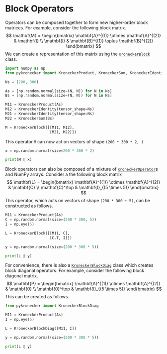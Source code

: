 # Block Operators

Operators can be composed together to form new higher-order block matrices. For example, consider the following block matrix. 
$$
\mathbf{M} = 
\begin{bmatrix}
\mathbf{A}^{(1)} \otimes \mathbf{A}^{(2)} & \mathbf{I} \\
\mathbf{I} & \mathbf{B}^{(1)} \oplus \mathbf{B}^{(2)}
\end{bmatrix}
$$
We can create a representation of this matrix using the [`KroneckerBlock`](../../api/kroneckerblock) class.

```python
import numpy as np
from pykronecker import KroneckerProduct, KroneckerSum, KroneckerIdentity, KroneckerBlock

Ns = (200, 300)

As = [np.random.normal(size=(N, N)) for N in Ns]
Bs = [np.random.normal(size=(N, N)) for N in Ns]

M11 = KroneckerProduct(As)
M12 = KroneckerIdentity(tensor_shape=Ns)
M21 = KroneckerIdentity(tensor_shape=Ns)
M22 = KroneckerSum(Bs)

M = KroneckerBlock([[M11, M12],
                    [M21, M22]])
```

This operator `M` can now act on vectors of shape `(200 * 300 * 2, )`

```python
x = np.random.normal(size=200 * 300 * 2)

print(M @ x)
```

Block operators can also be composed of a mixture of [`KroneckerOperator`](../../api/kroneckeroperator)s and NumPy arrays. Consider a the following block matrix
$$
\mathbf{L} = 
\begin{bmatrix}
\mathbf{A}^{(1)} \otimes \mathbf{A}^{(2)} & \mathbf{C} \\
\mathbf{C}^\top & \mathbf{I}_{(5 \times 5)}
\end{bmatrix}
$$
This operator, which acts on vectors of shape `(200 * 300 + 5)`, can be constructed as follows. 

```python
M11 = KroneckerProduct(As)
C = np.random.normal(size=(200 * 300, 5))
I = np.eye(5)

L = KroneckerBlock([[M11, C], 
                    [C.T, I]])

y = np.random.normal(size=(200 * 300 * 5))

print(L @ y)
```

For convenience, there is also a [`KroneckerBlockDiag`](../../api/kroneckerblockdiag) class which creates block diagonal operators. For example, consider the following block diagonal matrix. 
$$
\mathbf{P} = 
\begin{bmatrix}
\mathbf{A}^{(1)} \otimes \mathbf{A}^{(2)} & \mathbf{0} \\
\mathbf{0}^\top & \mathbf{I}_{(5 \times 5)}
\end{bmatrix}
$$
This can be created as follows. 

```python
from pykronecker import KroneckerBlockDiag

M11 = KroneckerProduct(As)
I = np.eye(5)

L = KroneckerBlockDiag([M11, I])

y = np.random.normal(size=(200 * 300 * 5))

print(L @ y)
```

